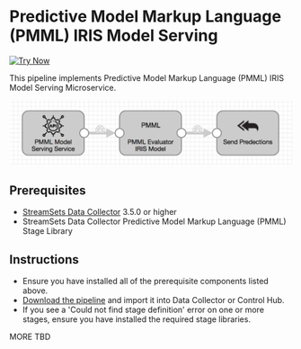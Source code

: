 Predictive Model Markup Language (PMML) IRIS Model Serving
==============================
[![Try Now](../trynow.png)](http://localhost:18630?pipelineTitle=ServingPMMLIRISModel&importPipelineFromUrl=https://raw.githubusercontent.com/madhukard/streamsets-pipelines-bank/master/datacollector/ml-pmml-model-serving/pipeline.json)

This pipeline implements Predictive Model Markup Language (PMML) IRIS Model Serving Microservice. 

![Pipeline screenshot](pipeline.png)

Prerequisites
-------------

* [StreamSets Data Collector](https://streamsets.com/opensource/) 3.5.0 or higher
* StreamSets Data Collector Predictive Model Markup Language (PMML) Stage Library


Instructions
------------

* Ensure you have installed all of the prerequisite components listed above.
* [Download the pipeline](pipeline.json) and import it into Data Collector or Control Hub.
* If you see a 'Could not find stage definition' error on one or more stages, ensure you have installed the required stage libraries.
  
MORE TBD
